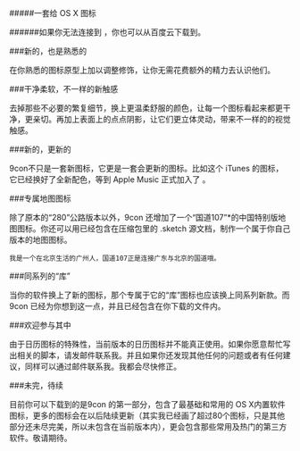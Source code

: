 #####一套给 OS X 图标

######如果你无法连接到 ，你也可以从百度云下载到。

###新的，也是熟悉的

在你熟悉的图标原型上加以调整修饰，让你无需花费额外的精力去认识他们。

###干净柔软，不一样的新触感

去掉那些不必要的繁复细节，换上更温柔舒服的颜色，让每一个图标看起来都更干净，更亲切。再加上表面上的点点阴影，让它们更立体灵动，带来不一样的的视觉触感。

###新的，更新的

9con不只是一套新图标，它更是一套会更新的图标。比如这个 iTunes 的图标，它已经换好了全新配色，等到 Apple Music 正式加入了 。

###专属地图图标

除了原本的“280”公路版本以外，9con 还增加了一个“国道107”*的中国特别版地图图标。你还可以用已经包含在压缩包里的 .sketch 源文档，制作一个属于你自己版本的地图图标。

	我是一个在北京生活的广州人，国道107正是连接广东与北京的国道哦。

###同系列的“库”

当你的软件换上了新的图标，那个专属于它的“库”图标也应该换上同系列新款。而 9con 已经为你想到这一点，并且已经包含在你下载的文件内。

###欢迎参与其中

由于日历图标的特殊性，当前版本的日历图标并不能真正使用。如果你愿意帮忙写出相关的脚本，请发邮件联系我。并且如果你还发现其他任何的问题或者有任何建议，同样可以通过邮件联系我。我都会尽快修正。


###未完，待续

目前你可以下载到的是9con 的第一部分，包含了最基础和常用的 OS X内置软件图标，更多的图标会在以后陆续更新（其实我已经画了超过80个图标，只是其他部分还未尽完美，所以未包含在当前版本内），更会包含那些常用及热门的第三方软件。敬请期待。